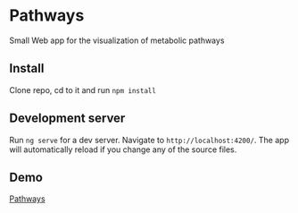 # Pathways

Small Web app for the visualization of metabolic pathways

## Install

Clone repo, cd to it and run `npm install`

## Development server

Run `ng serve` for a dev server. Navigate to `http://localhost:4200/`. The app will automatically reload if you change any of the source files.

## Demo

[Pathways](http://rafagarcialepper.com/pathways)